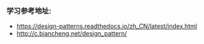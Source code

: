 ### 学习参考地址:
- https://design-patterns.readthedocs.io/zh_CN/latest/index.html
- http://c.biancheng.net/design_pattern/